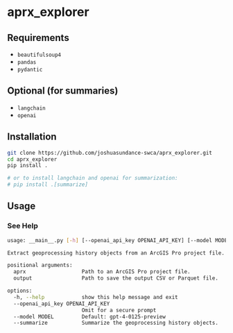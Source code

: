 # aprx_explorer

## Requirements

* `beautifulsoup4`
* `pandas`
* `pydantic`

## Optional (for summaries)

* `langchain`
* `openai`

## Installation

```bash
git clone https://github.com/joshuasundance-swca/aprx_explorer.git
cd aprx_explorer
pip install .

# or to install langchain and openai for summarization:
# pip install .[summarize]
```

## Usage

### See Help
```bash
usage: __main__.py [-h] [--openai_api_key OPENAI_API_KEY] [--model MODEL] [--summarize] aprx output

Extract geoprocessing history objects from an ArcGIS Pro project file.

positional arguments:
  aprx                  Path to an ArcGIS Pro project file.
  output                Path to save the output CSV or Parquet file.

options:
  -h, --help            show this help message and exit
  --openai_api_key OPENAI_API_KEY
                        Omit for a secure prompt
  --model MODEL         Default: gpt-4-0125-preview
  --summarize           Summarize the geoprocessing history objects.
```
